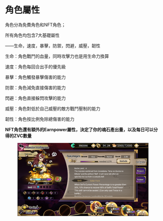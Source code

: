 # 角色屬性

角色分為免費角色和NFT角色；

所有角色均包含7大基礎屬性

——生命，速度，暴擊，防禦，閃避，威壓，韌性&#x20;

生命：角色戰鬥的血量，同時攻擊力也是用生命力換算&#x20;

速度：角色每回合出手的優先級&#x20;

暴擊：角色觸發暴擊傷害的能力&#x20;

防禦：角色減免直接傷害的能力&#x20;

閃避：角色直接躲閃攻擊的能力&#x20;

威壓：角色對低於自己威壓的敵方戰鬥壓制的能力&#x20;

韌性：角色按比例免除總傷害的能力

**NFT角色還有額外的Earnpower屬性，決定了你的魂石產出量，以及每日可以分得的ZVC數量**

<figure><img src="../.gitbook/assets/微信图片_20220908220923.png" alt=""><figcaption></figcaption></figure>

